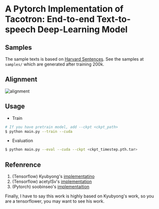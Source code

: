 # A Pytorch Implementation of Tacotron: End-to-end Text-to-speech Deep-Learning Model

## Samples
The sample texts is based on [Harvard Sentences](http://www.cs.columbia.edu/~hgs/audio/harvard.html). See the samples at `samples/` which are generated after training 200k.

## Alignment
![alignment](alignment.gif)


## Usage

* Train
```bash
# If you have pretrain model, add --ckpt <ckpt_path>
$ python main.py --train --cuda
```

* Evaluation
```bash
$ python main.py --eval --cuda --ckpt <ckpt_timestep.pth.tar>
```



## Refenrence
1. (Tensorflow) Kyubyong's [implementatino](https://github.com/Kyubyong/tacotron)
2. (Tensorflow) acetylSv's [implementation](https://github.com/acetylSv/GST-tacotron)
3. (Pytorch)    soobinseo's [implementaition](https://github.com/soobinseo/Tacotron-pytorch)  

Finally, I have to say this work is highly based on Kyubyong's work, so you are a tensorflower, you may want to see his work.

